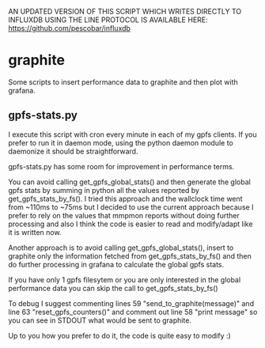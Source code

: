 AN UPDATED VERSION OF THIS SCRIPT WHICH WRITES DIRECTLY TO INFLUXDB USING THE LINE PROTOCOL IS AVAILABLE HERE: https://github.com/pescobar/influxdb


# graphite

Some scripts to insert performance data to graphite and then plot with grafana.

## gpfs-stats.py

I execute this script with cron every minute in each of my gpfs clients. If you prefer to run it in daemon mode, using the python daemon module to daemonize it should be straightforward.

gpfs-stats.py has some room for improvement in performance terms.

You can avoid calling get_gpfs_global_stats() and then generate the global gpfs stats by summing in python all the values reported by get_gpfs_stats_by_fs(). I tried this approach and the wallclock time went from ~110ms to ~75ms but I decided to use the current approach because I prefer to rely on the values that mmpmon reports without doing further processing and also I think the code is easier to read and modify/adapt like it is written now.

Another approach is to avoid calling get_gpfs_global_stats(), insert to graphite only the information fetched from get_gpfs_stats_by_fs() and then do further processing in grafana to calculate the global gpfs stats. 

If you have only 1 gpfs filesytem or you are only interested in the global performance data you can skip the call to get_gpfs_stats_by_fs()

To debug I suggest commenting lines 59 "send_to_graphite(message)" and line 63 "reset_gpfs_counters()" and comment out line 58 "print message" so you can see in STDOUT what would be sent to graphite.

Up to you how you prefer to do it, the code is quite easy to modify :)


